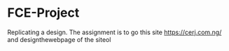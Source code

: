 # FCE-Project
Replicating a design. The assignment is to go this site https://cerj.com.ng/ and designthewebpage of the siteol